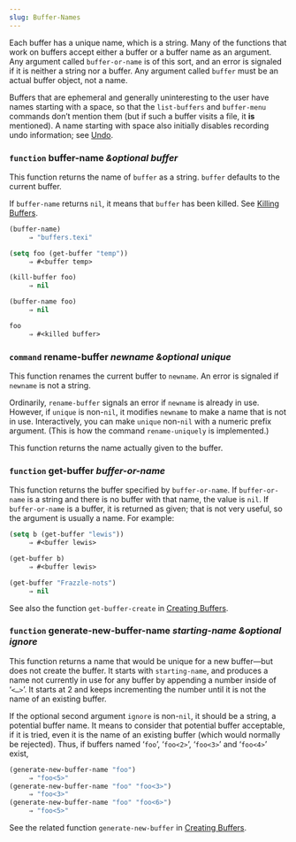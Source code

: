 ```yaml
---
slug: Buffer-Names
---
```


Each buffer has a unique name, which is a string. Many of the functions that work on buffers accept either a buffer or a buffer name as an argument. Any argument called `buffer-or-name` is of this sort, and an error is signaled if it is neither a string nor a buffer. Any argument called `buffer` must be an actual buffer object, not a name.

Buffers that are ephemeral and generally uninteresting to the user have names starting with a space, so that the `list-buffers` and `buffer-menu` commands don’t mention them (but if such a buffer visits a file, it **is** mentioned). A name starting with space also initially disables recording undo information; see [Undo](/docs/elisp/Undo).

### <span className="tag function">`function`</span> **buffer-name** *\&optional buffer*

This function returns the name of `buffer` as a string. `buffer` defaults to the current buffer.

If `buffer-name` returns `nil`, it means that `buffer` has been killed. See [Killing Buffers](/docs/elisp/Killing-Buffers).

```lisp
(buffer-name)
     ⇒ "buffers.texi"
```



```lisp
(setq foo (get-buffer "temp"))
     ⇒ #<buffer temp>
```

```lisp
(kill-buffer foo)
     ⇒ nil
```

```lisp
(buffer-name foo)
     ⇒ nil
```

```lisp
foo
     ⇒ #<killed buffer>
```

### <span className="tag command">`command`</span> **rename-buffer** *newname \&optional unique*

This function renames the current buffer to `newname`. An error is signaled if `newname` is not a string.

Ordinarily, `rename-buffer` signals an error if `newname` is already in use. However, if `unique` is non-`nil`, it modifies `newname` to make a name that is not in use. Interactively, you can make `unique` non-`nil` with a numeric prefix argument. (This is how the command `rename-uniquely` is implemented.)

This function returns the name actually given to the buffer.

### <span className="tag function">`function`</span> **get-buffer** *buffer-or-name*

This function returns the buffer specified by `buffer-or-name`. If `buffer-or-name` is a string and there is no buffer with that name, the value is `nil`. If `buffer-or-name` is a buffer, it is returned as given; that is not very useful, so the argument is usually a name. For example:

```lisp
(setq b (get-buffer "lewis"))
     ⇒ #<buffer lewis>
```

```lisp
(get-buffer b)
     ⇒ #<buffer lewis>
```

```lisp
(get-buffer "Frazzle-nots")
     ⇒ nil
```

See also the function `get-buffer-create` in [Creating Buffers](/docs/elisp/Creating-Buffers).

### <span className="tag function">`function`</span> **generate-new-buffer-name** *starting-name \&optional ignore*

This function returns a name that would be unique for a new buffer—but does not create the buffer. It starts with `starting-name`, and produces a name not currently in use for any buffer by appending a number inside of ‘`<…>`’. It starts at 2 and keeps incrementing the number until it is not the name of an existing buffer.

If the optional second argument `ignore` is non-`nil`, it should be a string, a potential buffer name. It means to consider that potential buffer acceptable, if it is tried, even it is the name of an existing buffer (which would normally be rejected). Thus, if buffers named ‘`foo`’, ‘`foo<2>`’, ‘`foo<3>`’ and ‘`foo<4>`’ exist,

```lisp
(generate-new-buffer-name "foo")
     ⇒ "foo<5>"
(generate-new-buffer-name "foo" "foo<3>")
     ⇒ "foo<3>"
(generate-new-buffer-name "foo" "foo<6>")
     ⇒ "foo<5>"
```

See the related function `generate-new-buffer` in [Creating Buffers](/docs/elisp/Creating-Buffers).
